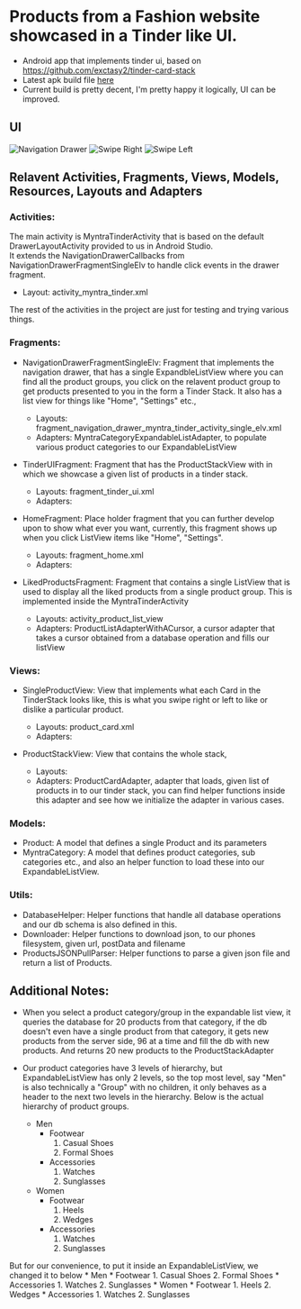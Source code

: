 Products from a Fashion website showcased in a Tinder like UI.
==============================================================

* Android app that implements tinder ui, based on https://github.com/exctasy2/tinder-card-stack
* Latest apk build file [here](https://github.com/syllogismos/MyntraTinder/blob/master/app-debug.apk)
* Current build is pretty decent, I'm pretty happy it logically, UI can be improved.
## UI

![Navigation Drawer](http://i.imgur.com/d7o9Ccz.png "Navigation Drawer")
![Swipe Right](http://i.imgur.com/FbgLOf4.png "Like")
![Swipe Left](http://i.imgur.com/sTMeDDr.png "Dislike")
## Relavent Activities, Fragments, Views, Models, Resources, Layouts and Adapters

### Activities:
The main activity is MyntraTinderActivity that is based on the default DrawerLayoutActivity provided
to us in Android Studio.  
It extends the NavigationDrawerCallbacks from NavigationDrawerFragmentSingleElv to handle click events
in the drawer fragment.  

* Layout: activity_myntra_tinder.xml

The rest of the activities in the project are just for testing and trying various things.

### Fragments:
* NavigationDrawerFragmentSingleElv: Fragment that implements the navigation drawer, that has a single
ExpandbleListView where you can find all the product groups, you click on the relavent product group
to get products presented to you in the form a Tinder Stack. It also has a list view for things like
"Home", "Settings" etc.,
    * Layouts: fragment_navigation_drawer_myntra_tinder_activity_single_elv.xml
    * Adapters: MyntraCategoryExpandableListAdapter, to populate various product categories to our ExpandableListView

* TinderUIFragment: Fragment that has the ProductStackView with in which we showcase a given list of products
in a tinder stack.  
    * Layouts: fragment_tinder_ui.xml
    * Adapters:
    
* HomeFragment: Place holder fragment that you can further develop upon to show what ever you want, currently, 
this fragment shows up when you click ListView items like "Home", "Settings".
    * Layouts: fragment_home.xml
    * Adapters:
  
* LikedProductsFragment: Fragment that contains a single ListView that is used to display all the liked products from
a single product group. This is implemented inside the MyntraTinderActivity
    * Layouts: activity_product_list_view
    * Adapters: ProductListAdapterWithACursor, a cursor adapter that takes a cursor obtained from a database
    operation and fills our listView
    
### Views:
* SingleProductView: View that implements what each Card in the TinderStack looks like, this is what you swipe right 
or left to like or dislike a particular product.  
    * Layouts: product_card.xml
    * Adapters:

* ProductStackView: View that contains the whole stack, 
    * Layouts: 
    * Adapters: ProductCardAdapter, adapter that loads, given list of products in to our tinder stack, you can find
    helper functions inside this adapter and see how we initialize the adapter in various cases.

### Models:
* Product: A model that defines a single Product and its parameters
* MyntraCategory: A model that defines product categories, sub categories etc., and also an helper function to load 
these into our ExpandableListView.

### Utils:
* DatabaseHelper: Helper functions that handle all database operations and our db schema is also defined in this.
* Downloader: Helper functions to download json, to our phones filesystem, given url, postData and filename
* ProductsJSONPullParser: Helper functions to parse a given json file and return a list of Products.

## Additional Notes:

* When you select a product category/group in the expandable list view, it queries the database for 20 products from that
category, if the db doesn't even have a single product from that category, it gets new products from the server side, 96 
at a time and fill the db with new products. And returns 20 new products to the ProductStackAdapter

* Our product categories have 3 levels of hierarchy, but ExpandableListView has only 2 levels, so the top most level, 
say "Men" is also technically a "Group" with no children, it only behaves as a header to the next two levels in the hierarchy.
Below is the actual hierarchy of product groups.
    * Men
        * Footwear
            1. Casual Shoes
            2. Formal Shoes
        * Accessories
            1. Watches
            2. Sunglasses
    * Women
        * Footwear
            1. Heels
            2. Wedges
        * Accessories
            1. Watches
            2. Sunglasses

But for our convenience, to put it inside an ExpandableListView, we changed it to below
    * Men
    * Footwear
        1. Casual Shoes
        2. Formal Shoes
    * Accessories
        1. Watches
        2. Sunglasses
    * Women
    * Footwear
        1. Heels
        2. Wedges
    * Accessories
        1. Watches
        2. Sunglasses